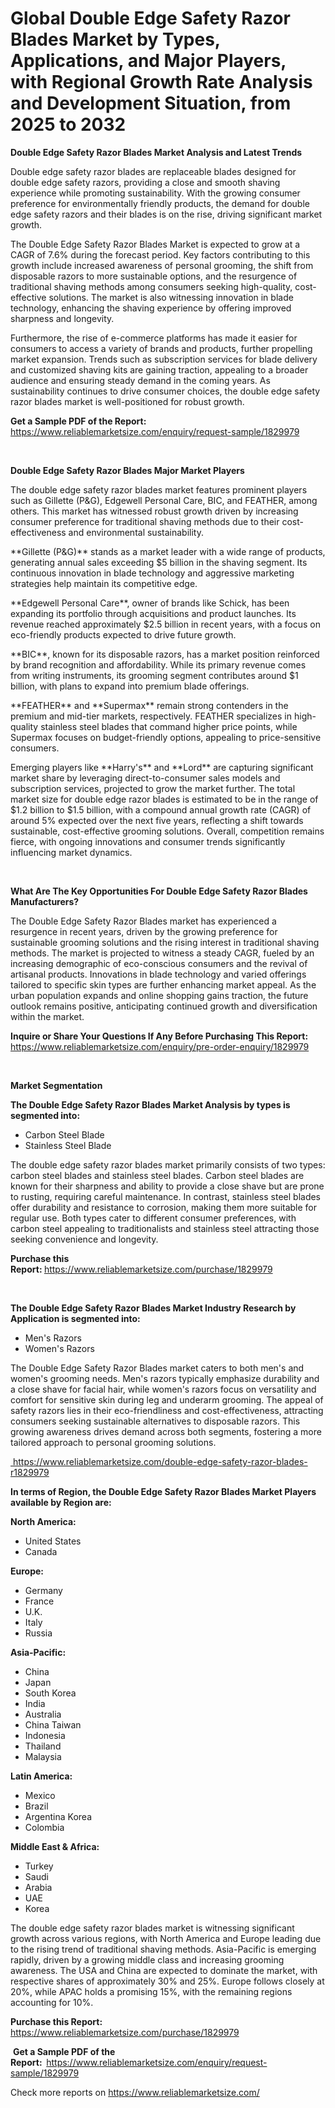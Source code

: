 <p><h1>Global Double Edge Safety Razor Blades Market by Types, Applications, and Major Players, with Regional Growth Rate Analysis and Development Situation, from 2025 to 2032</h1></p><p><strong>Double Edge Safety Razor Blades Market Analysis and Latest Trends</strong></p>
<p><p>Double edge safety razor blades are replaceable blades designed for double edge safety razors, providing a close and smooth shaving experience while promoting sustainability. With the growing consumer preference for environmentally friendly products, the demand for double edge safety razors and their blades is on the rise, driving significant market growth.</p><p>The Double Edge Safety Razor Blades Market is expected to grow at a CAGR of 7.6% during the forecast period. Key factors contributing to this growth include increased awareness of personal grooming, the shift from disposable razors to more sustainable options, and the resurgence of traditional shaving methods among consumers seeking high-quality, cost-effective solutions. The market is also witnessing innovation in blade technology, enhancing the shaving experience by offering improved sharpness and longevity.</p><p>Furthermore, the rise of e-commerce platforms has made it easier for consumers to access a variety of brands and products, further propelling market expansion. Trends such as subscription services for blade delivery and customized shaving kits are gaining traction, appealing to a broader audience and ensuring steady demand in the coming years. As sustainability continues to drive consumer choices, the double edge safety razor blades market is well-positioned for robust growth.</p></p>
<p><strong>Get a Sample PDF of the Report:&nbsp;</strong> <a href="https://www.reliablemarketsize.com/enquiry/request-sample/1829979?utm_campaign=1872&utm_medium=2&utm_source=Github&utm_content=ia&utm_term=09022025&utm_id=double-edge-safety-razor-blades">https://www.reliablemarketsize.com/enquiry/request-sample/1829979</a></p>
<p>&nbsp;</p>
<p><strong>Double Edge Safety Razor Blades Major Market Players</strong></p>
<p><p>The double edge safety razor blades market features prominent players such as Gillette (P&G), Edgewell Personal Care, BIC, and FEATHER, among others. This market has witnessed robust growth driven by increasing consumer preference for traditional shaving methods due to their cost-effectiveness and environmental sustainability.</p><p>**Gillette (P&G)** stands as a market leader with a wide range of products, generating annual sales exceeding $5 billion in the shaving segment. Its continuous innovation in blade technology and aggressive marketing strategies help maintain its competitive edge.</p><p>**Edgewell Personal Care**, owner of brands like Schick, has been expanding its portfolio through acquisitions and product launches. Its revenue reached approximately $2.5 billion in recent years, with a focus on eco-friendly products expected to drive future growth.</p><p>**BIC**, known for its disposable razors, has a market position reinforced by brand recognition and affordability. While its primary revenue comes from writing instruments, its grooming segment contributes around $1 billion, with plans to expand into premium blade offerings.</p><p>**FEATHER** and **Supermax** remain strong contenders in the premium and mid-tier markets, respectively. FEATHER specializes in high-quality stainless steel blades that command higher price points, while Supermax focuses on budget-friendly options, appealing to price-sensitive consumers.</p><p>Emerging players like **Harry's** and **Lord** are capturing significant market share by leveraging direct-to-consumer sales models and subscription services, projected to grow the market further. The total market size for double edge razor blades is estimated to be in the range of $1.2 billion to $1.5 billion, with a compound annual growth rate (CAGR) of around 5% expected over the next five years, reflecting a shift towards sustainable, cost-effective grooming solutions. Overall, competition remains fierce, with ongoing innovations and consumer trends significantly influencing market dynamics.</p></p>
<p>&nbsp;</p>
<p><strong>What Are The Key Opportunities For Double Edge Safety Razor Blades Manufacturers?</strong></p>
<p><p>The Double Edge Safety Razor Blades market has experienced a resurgence in recent years, driven by the growing preference for sustainable grooming solutions and the rising interest in traditional shaving methods. The market is projected to witness a steady CAGR, fueled by an increasing demographic of eco-conscious consumers and the revival of artisanal products. Innovations in blade technology and varied offerings tailored to specific skin types are further enhancing market appeal. As the urban population expands and online shopping gains traction, the future outlook remains positive, anticipating continued growth and diversification within the market.</p></p>
<p><strong>Inquire or Share Your Questions If Any Before Purchasing This Report:</strong> <a href="https://www.reliablemarketsize.com/enquiry/pre-order-enquiry/1829979?utm_campaign=1872&utm_medium=2&utm_source=Github&utm_content=ia&utm_term=09022025&utm_id=double-edge-safety-razor-blades">https://www.reliablemarketsize.com/enquiry/pre-order-enquiry/1829979</a></p>
<p>&nbsp;</p>
<p><strong>Market Segmentation</strong></p>
<p><strong>The Double Edge Safety Razor Blades Market Analysis by types is segmented into:</strong></p>
<p><ul><li>Carbon Steel Blade</li><li>Stainless Steel Blade</li></ul></p>
<p><p>The double edge safety razor blades market primarily consists of two types: carbon steel blades and stainless steel blades. Carbon steel blades are known for their sharpness and ability to provide a close shave but are prone to rusting, requiring careful maintenance. In contrast, stainless steel blades offer durability and resistance to corrosion, making them more suitable for regular use. Both types cater to different consumer preferences, with carbon steel appealing to traditionalists and stainless steel attracting those seeking convenience and longevity.</p></p>
<p><strong>Purchase this Report:&nbsp;</strong><a href="https://www.reliablemarketsize.com/purchase/1829979?utm_campaign=1872&utm_medium=2&utm_source=Github&utm_content=ia&utm_term=09022025&utm_id=double-edge-safety-razor-blades">https://www.reliablemarketsize.com/purchase/1829979</a></p>
<p>&nbsp;</p>
<p><strong>The Double Edge Safety Razor Blades Market Industry Research by Application is segmented into:</strong></p>
<p><ul><li>Men's Razors</li><li>Women's Razors</li></ul></p>
<p><p>The Double Edge Safety Razor Blades market caters to both men's and women's grooming needs. Men's razors typically emphasize durability and a close shave for facial hair, while women's razors focus on versatility and comfort for sensitive skin during leg and underarm grooming. The appeal of safety razors lies in their eco-friendliness and cost-effectiveness, attracting consumers seeking sustainable alternatives to disposable razors. This growing awareness drives demand across both segments, fostering a more tailored approach to personal grooming solutions.</p></p>
<p><a href="https://www.reliablemarketsize.com/double-edge-safety-razor-blades-r1829979?utm_campaign=1872&utm_medium=2&utm_source=Github&utm_content=ia&utm_term=09022025&utm_id=double-edge-safety-razor-blades">&nbsp;https://www.reliablemarketsize.com/double-edge-safety-razor-blades-r1829979</a></p>
<p><strong>In terms of Region, the Double Edge Safety Razor Blades Market Players available by Region are:</strong></p>
<p>
    <p> <strong> North America: </strong>
        <ul>
            <li>United States</li>
            <li>Canada</li>
        </ul>
        </p> 
    <p> <strong> Europe: </strong>
        <ul>
            <li>Germany</li>
            <li>France</li>
            <li>U.K.</li>
            <li>Italy</li>
            <li>Russia</li>
        </ul>
        </p> 
    <p> <strong> Asia-Pacific: </strong>
        <ul>
            <li>China</li>
            <li>Japan</li>
            <li>South Korea</li>
            <li>India</li>
            <li>Australia</li>
            <li>China Taiwan</li>
            <li>Indonesia</li>
            <li>Thailand</li>
            <li>Malaysia</li>
        </ul>
        </p> 
    <p> <strong> Latin America: </strong>
        <ul>
            <li>Mexico</li>
            <li>Brazil</li>
            <li>Argentina Korea</li>
            <li>Colombia</li>
        </ul>
        </p> 
    <p> <strong> Middle East & Africa: </strong>
        <ul>
            <li>Turkey</li>
            <li>Saudi</li>
            <li>Arabia</li>
            <li>UAE</li>
            <li>Korea</li>
        </ul>
    </p>
    </p>
<p><p>The double edge safety razor blades market is witnessing significant growth across various regions, with North America and Europe leading due to the rising trend of traditional shaving methods. Asia-Pacific is emerging rapidly, driven by a growing middle class and increasing grooming awareness. The USA and China are expected to dominate the market, with respective shares of approximately 30% and 25%. Europe follows closely at 20%, while APAC holds a promising 15%, with the remaining regions accounting for 10%.</p></p>
<p><strong>Purchase this Report: </strong><a href="https://www.reliablemarketsize.com/purchase/1829979?utm_campaign=1872&utm_medium=2&utm_source=Github&utm_content=ia&utm_term=09022025&utm_id=double-edge-safety-razor-blades">https://www.reliablemarketsize.com/purchase/1829979</a></p>
<p>&nbsp;<strong>Get a Sample PDF of the Report:&nbsp;&nbsp;</strong><a href="https://www.reliablemarketsize.com/enquiry/request-sample/1829979?utm_campaign=1872&utm_medium=2&utm_source=Github&utm_content=ia&utm_term=09022025&utm_id=double-edge-safety-razor-blades">https://www.reliablemarketsize.com/enquiry/request-sample/1829979</a></p>
<p><strong></strong></p>
<p>Check more reports on <a href="https://www.reliablemarketsize.com/?utm_campaign=1872&utm_medium=2&utm_source=Github&utm_content=ia&utm_term=09022025&utm_id=double-edge-safety-razor-blades">https://www.reliablemarketsize.com/</a></p>